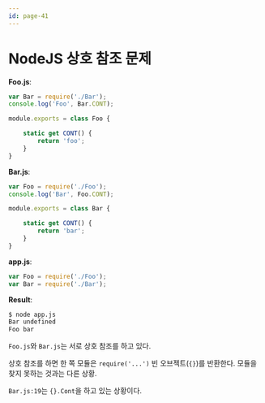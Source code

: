 ```yaml
---
id: page-41
---
```

# NodeJS 상호 참조 문제

**Foo.js**:
```javascript
var Bar = require('./Bar');
console.log('Foo', Bar.CONT);

module.exports = class Foo {

    static get CONT() {
        return 'foo';
    }
}
```

**Bar.js**:
```javascript
var Foo = require('./Foo');
console.log('Bar', Foo.CONT);

module.exports = class Bar {

    static get CONT() {
        return 'bar';
    }
}
```

**app.js**:
```javascript
var Foo = require('./Foo');
var Bar = require('./Bar');
```

**Result**:
```bash
$ node app.js
Bar undefined
Foo bar
```

```Foo.js```와 ```Bar.js```는 서로 상호 참조를 하고 있다.

상호 참조를 하면 한 쪽 모듈은 ```require('...')``` 빈 오브젝트(```{}```)를 반환한다.
모듈을 찾지 못하는 것과는 다른 상황.

```Bar.js:19```는 ```{}.Cont```을 하고 있는 상황이다.
